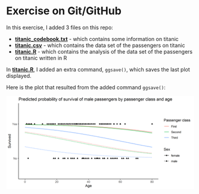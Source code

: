 # Exercise on Git/GitHub

In this exercise, I added 3 files on this repo:
* **[titanic_codebook.txt](titanic_codebook.txt)** - which contains some information on titanic
* **[titanic.csv](titanic.csv)** - which contains the data set of the passengers on titanic
* **[titanic.R](titanic.R)** - which contains the analysis of the data set of the passengers on titanic written in R

In **[titanic.R](titanic.R)**, I added an extra command, `ggsave()`, which saves the last plot displayed.

Here is the plot that resulted from the added command `ggsave()`:

![](pred_prob_surv.png)